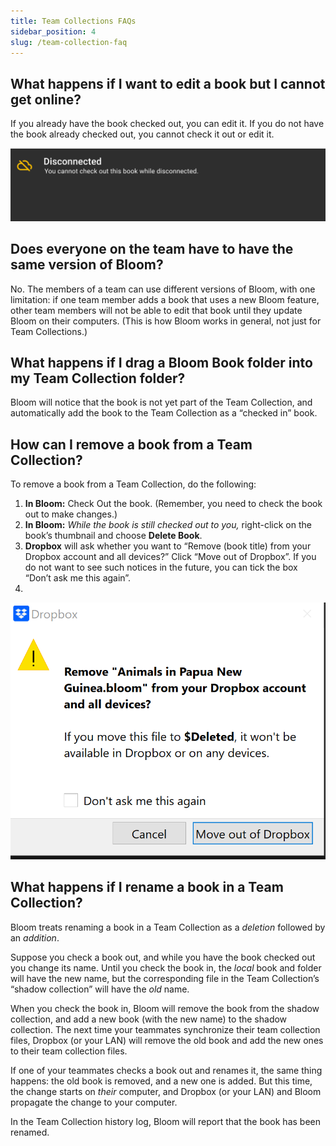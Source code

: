 ```yaml
---
title: Team Collections FAQs
sidebar_position: 4
slug: /team-collection-faq
---
```




## What happens if I want to edit a book but I cannot get online?


If you already have the book checked out, you can edit it. If you do not have the book already checked out, you cannot check it out or edit it. 


![](./228753637.png)


## Does everyone on the team have to have the same version of Bloom?


No. The members of a team can use different versions of Bloom, with one limitation: if one team member adds a book that uses a new Bloom feature, other team members will not be able to edit that book until they update Bloom on their computers. (This is how Bloom works in general, not just for Team Collections.) 


## What happens if I drag a Bloom Book folder into my Team Collection folder?


Bloom will notice that the book is not yet part of the Team Collection, and automatically add the book to the Team Collection as a “checked in” book. 


## How can I remove a book from a Team Collection? 


To remove a book from a Team Collection, do the following: 

1. **In Bloom:** Check Out the book. (Remember, you need to check the book out to make changes.)
1. **In Bloom:** _While the book is still checked out to you,_ right-click on the book’s thumbnail and choose **Delete Book**.
1. **Dropbox** will ask whether you want to “Remove (book title) from your Dropbox account and all devices?” Click “Move out of Dropbox”. If you do not want to see such notices in the future, you can tick the box “Don’t ask me this again”.
1. 

![](./420186854.png)


## What happens if I rename a book in a Team Collection?


Bloom treats renaming a book in a Team Collection as a _deletion_ followed by an _addition_. 


Suppose you check a book out, and while you have the book checked out you change its name.  Until you check the book in, the _local_ book and folder will have the new name, but the corresponding file in the Team Collection’s “shadow collection” will have the _old_ name. 


When you check the book in, Bloom will remove the book from the shadow collection, and add a new book (with the new name) to the shadow collection. The next time your teammates synchronize their team collection files, Dropbox (or your LAN) will remove the old book and add the new ones to their team collection files. 


If one of your teammates checks a book out and renames it, the same thing happens: the old book is removed, and a new one is added. But this time, the change starts on _their_ computer, and Dropbox (or your LAN) and Bloom propagate the change to your computer. 


In the Team Collection history log, Bloom will report that the book has been renamed. 

